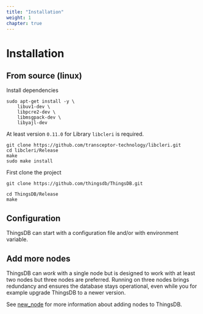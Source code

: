 ```yaml
---
title: "Installation"
weight: 1
chapter: true
---
```


# Installation

## From source (linux)

Install dependencies

```
sudo apt-get install -y \
    libuv1-dev \
    libpcre2-dev \
    libmsgpack-dev \
    libyajl-dev
```


At least version `0.11.0` for Library `libcleri` is required.

```
git clone https://github.com/transceptor-technology/libcleri.git
cd libcleri/Release
make
sudo make install
```



First clone the project
```
git clone https://github.com/thingsdb/ThingsDB.git
```

```
cd ThingsDB/Release
make
```

## Configuration

ThingsDB can start with a configuration file and/or with environment variable.


## Add more nodes

ThingsDB can *work* with a single node but is designed to work with at least two nodes but three nodes are preferred.
Running on three nodes brings redundancy and ensures the database stays operational, even while you for example upgrade ThingsDB to a newer version.

See [new_node](../thingsdb-api/new_node) for more information about adding nodes to ThingsDB.

